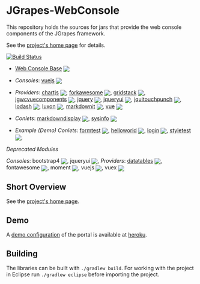 JGrapes-WebConsole
==================

This repository holds the sources for jars that provide
the web console components of the JGrapes framework.

See the [project's home page](https://mnlipp.github.io/jgrapes/) for details.

[![Build Status](https://github.com/mnlipp/JGrapes-Webconsole/workflows/Java%20CI/badge.svg)](https://github.com/mnlipp/jgrapes-webconsole/actions)

 * [Web Console Base](https://mnlipp.github.io/jgrapes/javadoc-webconsole/org/jgrapes/webconsole/base/package-summary.html) <a href="http://search.maven.org/#search%7Cga%7C1%7Ca%3A%22org.jgrapes.webconsole.base%22"><img style="vertical-align: middle;" src="https://img.shields.io/maven-central/v/org.jgrapes/org.jgrapes.webconsole.base.svg"></a>

 * *Consoles*: [vuejs](https://mnlipp.github.io/jgrapes/javadoc-webconsole/org/jgrapes/webconsole/vuejs/package-summary.html) <a href="http://search.maven.org/#search%7Cga%7C1%7Ca%3A%22org.jgrapes.webconsole.vuejs%22"><img style="vertical-align: middle;" src="https://img.shields.io/maven-central/v/org.jgrapes/org.jgrapes.webconsole.vuejs.svg"></a>

 * *Providers*: [chartjs](https://mnlipp.github.io/jgrapes/javadoc-webconsole/org/jgrapes/webconsole/provider/chartjs/package-summary.html) <a href="http://search.maven.org/#search%7Cga%7C1%7Ca%3A%22org.jgrapes.webconsole.provider.chartjs%22"><img style="vertical-align: middle;" src="https://img.shields.io/maven-central/v/org.jgrapes/org.jgrapes.webconsole.provider.chartjs.svg"></a>,
[forkawesome](https://mnlipp.github.io/jgrapes/javadoc-webconsole/org/jgrapes/webconsole/provider/forkawesome/package-summary.html) <a href="http://search.maven.org/#search%7Cga%7C1%7Ca%3A%22org.jgrapes.webconsole.provider.forkawesome%22"><img style="vertical-align: middle;" src="https://img.shields.io/maven-central/v/org.jgrapes/org.jgrapes.webconsole.provider.forkawesome.svg"></a>,
[gridstack](https://mnlipp.github.io/jgrapes/javadoc-webconsole/org/jgrapes/webconsole/provider/gridstack/package-summary.html) <a href="http://search.maven.org/#search%7Cga%7C1%7Ca%3A%22org.jgrapes.webconsole.provider.gridstack%22"><img style="vertical-align: middle;" src="https://img.shields.io/maven-central/v/org.jgrapes/org.jgrapes.webconsole.provider.gridstack.svg"></a>,
[jgwcvuecomponents](https://mnlipp.github.io/jgrapes/javadoc-webconsole/org/jgrapes/webconsole/provider/jgwcvuecomponents/package-summary.html) <a href="http://search.maven.org/#search%7Cga%7C1%7Ca%3A%22org.jgrapes.webconsole.provider.jgwcvuecomponents%22"><img style="vertical-align: middle;" src="https://img.shields.io/maven-central/v/org.jgrapes/org.jgrapes.webconsole.provider.jgwcvuecomponents.svg"></a>,
[jquery](https://mnlipp.github.io/jgrapes/javadoc-webconsole/org/jgrapes/webconsole/provider/jquery/package-summary.html) <a href="http://search.maven.org/#search%7Cga%7C1%7Ca%3A%22org.jgrapes.webconsole.provider.jquery%22"><img style="vertical-align: middle;" src="https://img.shields.io/maven-central/v/org.jgrapes/org.jgrapes.webconsole.provider.jquery.svg"></a>,
[jqueryui](https://mnlipp.github.io/jgrapes/javadoc-webconsole/org/jgrapes/webconsole/provider/jqueryui/package-summary.html) <a href="http://search.maven.org/#search%7Cga%7C1%7Ca%3A%22org.jgrapes.webconsole.provider.jqueryui%22"><img style="vertical-align: middle;" src="https://img.shields.io/maven-central/v/org.jgrapes/org.jgrapes.webconsole.provider.jqueryui.svg"></a>,
[jquitouchpunch](https://mnlipp.github.io/jgrapes/javadoc-webconsole/org/jgrapes/webconsole/provider/jquitouchpunch/package-summary.html) <a href="http://search.maven.org/#search%7Cga%7C1%7Ca%3A%22org.jgrapes.webconsole.provider.jquitouchpunch%22"><img style="vertical-align: middle;" src="https://img.shields.io/maven-central/v/org.jgrapes/org.jgrapes.webconsole.provider.jquitouchpunch.svg"></a>,
[lodash](https://mnlipp.github.io/jgrapes/javadoc-webconsole/org/jgrapes/webconsole/provider/lodash/package-summary.html) <a href="http://search.maven.org/#search%7Cga%7C1%7Ca%3A%22org.jgrapes.webconsole.provider.lodash%22"><img style="vertical-align: middle;" src="https://img.shields.io/maven-central/v/org.jgrapes/org.jgrapes.webconsole.provider.lodash.svg"></a>,
[luxon](https://mnlipp.github.io/jgrapes/javadoc-webconsole/org/jgrapes/webconsole/provider/luxon/package-summary.html) <a href="http://search.maven.org/#search%7Cga%7C1%7Ca%3A%22org.jgrapes.webconsole.provider.luxon%22"><img style="vertical-align: middle;" src="https://img.shields.io/maven-central/v/org.jgrapes/org.jgrapes.webconsole.provider.luxon.svg"></a>,
[markdownit](https://mnlipp.github.io/jgrapes/javadoc-webconsole/org/jgrapes/webconsole/provider/markdownit/package-summary.html) <a href="http://search.maven.org/#search%7Cga%7C1%7Ca%3A%22org.jgrapes.webconsole.provider.markdownit%22"><img style="vertical-align: middle;" src="https://img.shields.io/maven-central/v/org.jgrapes/org.jgrapes.webconsole.provider.markdownit.svg"></a>,
[vue](https://mnlipp.github.io/jgrapes/javadoc-webconsole/org/jgrapes/webconsole/provider/vue/package-summary.html) <a href="http://search.maven.org/#search%7Cga%7C1%7Ca%3A%22org.jgrapes.webconsole.provider.vue%22"><img style="vertical-align: middle;" src="https://img.shields.io/maven-central/v/org.jgrapes/org.jgrapes.webconsole.provider.vue.svg"></a>

 * *Conlets*: [markdowndisplay](https://mnlipp.github.io/jgrapes/javadoc-webconsole/org/jgrapes/webconlet/markdowndisplay/package-summary.html) <a href="http://search.maven.org/#search%7Cga%7C1%7Ca%3A%22org.jgrapes.webconlet.markdowndisplay%22"><img style="vertical-align: middle;" src="https://img.shields.io/maven-central/v/org.jgrapes/org.jgrapes.webconlet.markdowndisplay.svg"></a>,
[sysinfo](https://mnlipp.github.io/jgrapes/javadoc-webconsole/org/jgrapes/webconlet/sysinfo/package-summary.html) <a href="http://search.maven.org/#search%7Cga%7C1%7Ca%3A%22org.jgrapes.webconlet.sysinfo%22"><img style="vertical-align: middle;" src="https://img.shields.io/maven-central/v/org.jgrapes/org.jgrapes.webconlet.sysinfo.svg"></a>

 * *Example (Demo) Conlets*: [formtest](https://mnlipp.github.io/jgrapes/javadoc-webconsole/org/jgrapes/webconlet/examples/formtest/package-summary.html) <a href="http://search.maven.org/#search%7Cga%7C1%7Ca%3A%22org.jgrapes.webconlet.examples.formtest%22"><img style="vertical-align: middle;" src="https://img.shields.io/maven-central/v/org.jgrapes/org.jgrapes.webconlet.examples.formtest.svg"></a>,
[helloworld](https://mnlipp.github.io/jgrapes/javadoc-webconsole/org/jgrapes/webconlet/examples/helloworld/package-summary.html) <a href="http://search.maven.org/#search%7Cga%7C1%7Ca%3A%22org.jgrapes.webconlet.examples.helloworld%22"><img style="vertical-align: middle;" src="https://img.shields.io/maven-central/v/org.jgrapes/org.jgrapes.webconlet.examples.helloworld.svg"></a>,
[login](https://mnlipp.github.io/jgrapes/javadoc-webconsole/org/jgrapes/webconlet/examples/login/package-summary.html) <a href="http://search.maven.org/#search%7Cga%7C1%7Ca%3A%22org.jgrapes.webconlet.examples.login%22"><img style="vertical-align: middle;" src="https://img.shields.io/maven-central/v/org.jgrapes/org.jgrapes.webconlet.examples.login.svg"></a>,
[styletest](https://mnlipp.github.io/jgrapes/javadoc-webconsole/org/jgrapes/webconlet/examples/styletest/package-summary.html) <a href="http://search.maven.org/#search%7Cga%7C1%7Ca%3A%22org.jgrapes.webconlet.examples.styletest%22"><img style="vertical-align: middle;" src="https://img.shields.io/maven-central/v/org.jgrapes/org.jgrapes.webconlet.examples.styletest.svg"></a>,

*Deprecated Modules*

*Consoles*: bootstrap4 <a href="http://search.maven.org/#search%7Cga%7C1%7Ca%3A%22org.jgrapes.webconsole.bootstrap4%22"><img style="vertical-align: middle;" src="https://img.shields.io/maven-central/v/org.jgrapes/org.jgrapes.webconsole.bootstrap4.svg"></a>, 
jqueryui <a href="http://search.maven.org/#search%7Cga%7C1%7Ca%3A%22org.jgrapes.webconsole.jqueryui%22"><img style="vertical-align: middle;" src="https://img.shields.io/maven-central/v/org.jgrapes/org.jgrapes.webconsole.jqueryui.svg"></a>, 
*Providers*: [datatables](https://mnlipp.github.io/jgrapes/javadoc-webconsole/org/jgrapes/webconsole/provider/datatables/package-summary.html) <a href="http://search.maven.org/#search%7Cga%7C1%7Ca%3A%22org.jgrapes.webconsole.provider.datatables%22"><img style="vertical-align: middle;" src="https://img.shields.io/maven-central/v/org.jgrapes/org.jgrapes.webconsole.provider.datatables.svg"></a>,
fontawesome <a href="http://search.maven.org/#search%7Cga%7C1%7Ca%3A%22org.jgrapes.webconsole.provider.fontawesome%22"><img style="vertical-align: middle;" src="https://img.shields.io/maven-central/v/org.jgrapes/org.jgrapes.webconsole.provider.fontawesome.svg"></a>,
moment <a href="http://search.maven.org/#search%7Cga%7C1%7Ca%3A%22org.jgrapes.webconsole.provider.moment%22"><img style="vertical-align: middle;" src="https://img.shields.io/maven-central/v/org.jgrapes/org.jgrapes.webconsole.provider.moment.svg"></a>,
vuejs <a href="http://search.maven.org/#search%7Cga%7C1%7Ca%3A%22org.jgrapes.webconsole.provider.vuejs%22"><img style="vertical-align: middle;" src="https://img.shields.io/maven-central/v/org.jgrapes/org.jgrapes.webconsole.provider.vuejs.svg"></a>,
vuex <a href="http://search.maven.org/#search%7Cga%7C1%7Ca%3A%22org.jgrapes.webconsole.provider.vuex%22"><img style="vertical-align: middle;" src="https://img.shields.io/maven-central/v/org.jgrapes/org.jgrapes.webconsole.provider.vuex.svg"></a>


Short Overview
--------------

See the [project's home page](https://mnlipp.github.io/jgrapes/WebConsole.html).

Demo
----

A [demo configuration](https://jgrapes-console-demo.herokuapp.com/)
of the portal is available at [heroku](https://www.heroku.com/).

Building
--------

The libraries can be built with `./gradlew build`. For working with 
the project in Eclipse run `./gradlew eclipse` before importing the 
project. 
